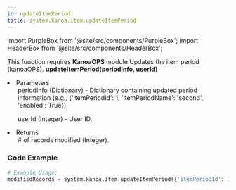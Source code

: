 ```yaml
---
id: updateItemPeriod
title: system.kanoa.item.updateItemPeriod
---
```


import PurpleBox from '@site/src/components/PurpleBox';
import HeaderBox from '@site/src/components/HeaderBox';

<PurpleBox>This function requires <b>KanoaOPS</b> module</PurpleBox>
<HeaderBox header="Description">Updates the item period (kanoaOPS).</HeaderBox>
<HeaderBox header="Syntax">
    <b>updateItemPeriod(periodInfo, userId)</b>
    <li>Parameters <br />
        <ul>periodInfo (Dictionary) - Dictionary containing updated period information (e.g., &#123;'itemPeriodId': 1, 'itemPeriodName': 'second', 'enabled': True}).</ul>
        <ul>userId (Integer) - User ID.</ul>
    </li>
    <li>Returns <br />
        <ul># of records modified (Integer).</ul>
    </li>
</HeaderBox>

### Code Example

```python
# Example Usage:
modifiedRecords = system.kanoa.item.updateItemPeriod({'itemPeriodId': 1, 'itemPeriodName': 'second', 'enabled': True}, 123)

